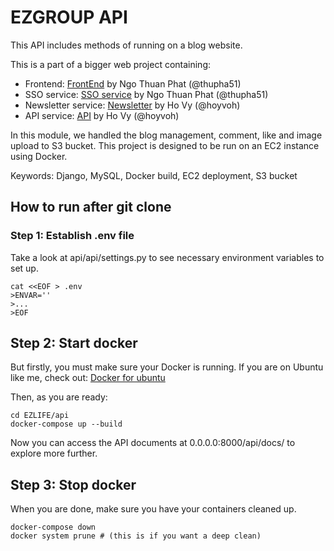 # EZGROUP API

This API includes methods of running on a blog website.

This is a part of a bigger web project containing:

- Frontend: [FrontEnd](https://github.com/Thupha41/EZLIFE-Real-Estate-Frontend) by Ngo Thuan Phat (@thupha51)
- SSO service: [SSO service](https://github.com/Thupha41/EZLIFE-Real-Estate-SSO-Backend) by Ngo Thuan Phat (@thupha51)
- Newsletter service: [Newsletter](https://github.com/hoyvoh/EZNewsletter-worker) by Ho Vy (@hoyvoh)
- API service: [API](https://github.com/hoyvoh/EZGROUP/tree/FR9/Detach-Subscibe-app) by Ho Vy (@hoyvoh)

In this module, we handled the blog management, comment, like and image upload to S3 bucket. This project is designed to be run on an EC2 instance using Docker.

Keywords: Django, MySQL, Docker build, EC2 deployment, S3 bucket

## How to run after git clone

### Step 1: Establish .env file

Take a look at api/api/settings.py to see necessary environment variables to set up.

```
cat <<EOF > .env
>ENVAR=''
>...
>EOF
```

## Step 2: Start docker

But firstly, you must make sure your Docker is running. If you are on Ubuntu like me, check out: [Docker for ubuntu](https://www.digitalocean.com/community/tutorials/how-to-install-and-use-docker-on-ubuntu-20-04)

Then, as you are ready:

```
cd EZLIFE/api
docker-compose up --build
```

Now you can access the API documents at 0.0.0.0:8000/api/docs/ to explore more further.

## Step 3: Stop docker

When you are done, make sure you have your containers cleaned up.

```
docker-compose down
docker system prune # (this is if you want a deep clean)
```
